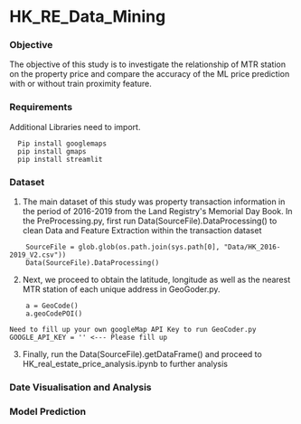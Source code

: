 # HK_RE_Data_Mining

### Objective
The objective of this study is to investigate the relationship of MTR station on the property price and compare the accuracy of the ML price prediction with or without train proximity feature. 

### Requirements
Additional Libraries need to import.
```
  Pip install googlemaps
  pip install gmaps 
  pip install streamlit 
```
### Dataset 
1. The main dataset of this study was property transaction information in the period of 2016-2019 from the Land Registry's Memorial Day Book. In the PreProcessing.py, first run Data(SourceFile).DataProcessing() to clean Data and Feature Extraction within the transaction dataset 
```
    SourceFile = glob.glob(os.path.join(sys.path[0], "Data/HK_2016-2019_V2.csv"))
    Data(SourceFile).DataProcessing()
```

                
2.  Next, we proceed to obtain the latitude, longitude as well as the nearest MTR station of each unique address in GeoGoder.py. 
```  
    a = GeoCode()
    a.geoCodePOI()
```
    
    Need to fill up your own googleMap API Key to run GeoCoder.py
    GOOGLE_API_KEY = '' <--- Please fill up 
3. Finally, run the Data(SourceFile).getDataFrame() and proceed to HK_real_estate_price_analysis.ipynb to further analysis 

### Date Visualisation and Analysis 

### Model Prediction 
